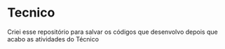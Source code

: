 # Tecnico
Criei esse repositório para salvar os códigos que desenvolvo depois que acabo as atividades do Técnico
